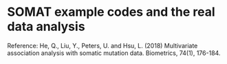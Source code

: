# SOMAT example codes and the real data analysis

Reference: 
He, Q., Liu, Y., Peters, U. and Hsu, L. (2018) Multivariate association analysis with somatic mutation data. Biometrics, 74(1), 176-184.


